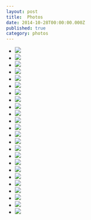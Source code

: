 ```yaml
---
layout: post
title:  Photos
date: 2014-10-28T00:00:00.000Z
published: true
category: photos
---
```


<ul class="clearing-thumbs" data-clearing>
	<li><a href="/images/rowhard_01.jpg"><img src="/images/rowhard_01.jpg"></a></li>
	<li><a href="/images/rowhard_02.jpg"><img src="/images/rowhard_02.jpg"></a></li>
	<li><a href="/images/rowhard_03.jpg"><img src="/images/rowhard_03.jpg"></a></li>
	<li><a href="/images/rowhard_04.jpg"><img src="/images/rowhard_04.jpg"></a></li>
	<li><a href="/images/rowhard_05.jpg"><img src="/images/rowhard_05.jpg"></a></li>
	<li><a href="/images/rowhard_06.jpg"><img src="/images/rowhard_06.jpg" class="portrait"></a></li>
	<li><a href="/images/rowhard_07.jpg"><img src="/images/rowhard_07.jpg" class="portrait"></a></li>
	<li><a href="/images/rowhard_08.jpg"><img src="/images/rowhard_08.jpg"></a></li>
	<li><a href="/images/rowhard_09.jpg"><img src="/images/rowhard_09.jpg"></a></li>
	<li><a href="/images/rowhard_10.jpg"><img src="/images/rowhard_10.jpg"></a></li>
	<li><a href="/images/rowhard_11.jpg"><img src="/images/rowhard_11.jpg"></a></li>
	<li><a href="/images/rowhard_12.jpg"><img src="/images/rowhard_12.jpg"></a></li>
	<li><a href="/images/rowhard_13.jpg"><img src="/images/rowhard_13.jpg"></a></li>
	<li><a href="/images/rowhard_23.jpg"><img src="/images/rowhard_23.jpg" class="portrait"></a></li>
	<li><a href="/images/rowhard_14.jpg"><img src="/images/rowhard_14.jpg" class="portrait"></a></li>
	<li><a href="/images/rowhard_15.jpg"><img src="/images/rowhard_15.jpg"></a></li>
	<li><a href="/images/rowhard_16.jpg"><img src="/images/rowhard_16.jpg"></a></li>
	<li><a href="/images/rowhard_17.jpg"><img src="/images/rowhard_17.jpg"></a></li>
	<li><a href="/images/rowhard_18.jpg"><img src="/images/rowhard_18.jpg"></a></li>
	<li><a href="/images/rowhard_19.jpg"><img src="/images/rowhard_19.jpg"></a></li>
	<li><a href="/images/rowhard_24.jpg"><img src="/images/rowhard_24.jpg"></a></li>
	<li><a href="/images/rowhard_20.jpg"><img src="/images/rowhard_20.jpg"></a></li>
	<li><a href="/images/rowhard_21.jpg"><img src="/images/rowhard_21.jpg" class="portrait"></a></li>
	<li><a href="/images/rowhard_22.jpg"><img src="/images/rowhard_22.jpg"></a></li>
</ul>
